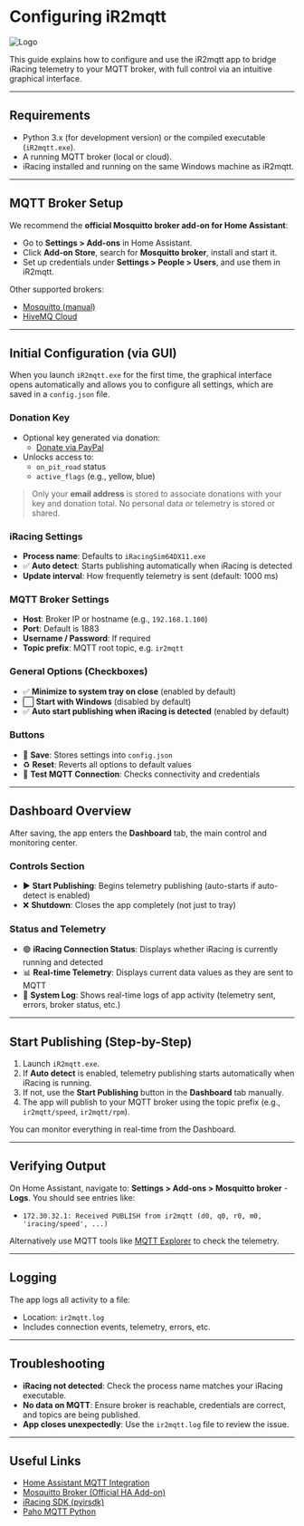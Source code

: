 # Configuring iR2mqtt

![Logo](https://sys1823.pt/ir2mqtt/files/logo.png)

This guide explains how to configure and use the iR2mqtt app to bridge iRacing telemetry to your MQTT broker, with full control via an intuitive graphical interface.

---

## Requirements

- Python 3.x (for development version) or the compiled executable (`iR2mqtt.exe`).
- A running MQTT broker (local or cloud).
- iRacing installed and running on the same Windows machine as iR2mqtt.

---

## MQTT Broker Setup

We recommend the **official Mosquitto broker add-on for Home Assistant**:

- Go to **Settings > Add-ons** in Home Assistant.
- Click **Add-on Store**, search for **Mosquitto broker**, install and start it.
- Set up credentials under **Settings > People > Users**, and use them in iR2mqtt.

Other supported brokers:

- [Mosquitto (manual)](https://mosquitto.org/download/)
- [HiveMQ Cloud](https://www.hivemq.com/mqtt-cloud-broker/)

---

## Initial Configuration (via GUI)

When you launch `iR2mqtt.exe` for the first time, the graphical interface opens automatically and allows you to configure all settings, which are saved in a `config.json` file.

### Donation Key

- Optional key generated via donation:
  - [Donate via PayPal](https://www.paypal.com/donate/?hosted_button_id=CYPAHB9LRC4TN)
- Unlocks access to:
  - `on_pit_road` status
  - `active_flags` (e.g., yellow, blue)

> Only your **email address** is stored to associate donations with your key and donation total. No personal data or telemetry is stored or shared.

### iRacing Settings

- **Process name**: Defaults to `iRacingSim64DX11.exe`
- ✅ **Auto detect**: Starts publishing automatically when iRacing is detected
- **Update interval**: How frequently telemetry is sent (default: 1000 ms)

### MQTT Broker Settings

- **Host**: Broker IP or hostname (e.g., `192.168.1.100`)
- **Port**: Default is 1883
- **Username / Password**: If required
- **Topic prefix**: MQTT root topic, e.g. `ir2mqtt`

### General Options (Checkboxes)

- ✅ **Minimize to system tray on close** (enabled by default)
- ⬜ **Start with Windows** (disabled by default)
- ✅ **Auto start publishing when iRacing is detected** (enabled by default)

### Buttons

- 💾 **Save**: Stores settings into `config.json`
- ♻️ **Reset**: Reverts all options to default values
- 🔌 **Test MQTT Connection**: Checks connectivity and credentials

---

## Dashboard Overview

After saving, the app enters the **Dashboard** tab, the main control and monitoring center.

### Controls Section

- ▶️ **Start Publishing**: Begins telemetry publishing (auto-starts if auto-detect is enabled)
- ❌ **Shutdown**: Closes the app completely (not just to tray)

### Status and Telemetry

- 🟢 **iRacing Connection Status**: Displays whether iRacing is currently running and detected
- 📊 **Real-time Telemetry**: Displays current data values as they are sent to MQTT
- 📝 **System Log**: Shows real-time logs of app activity (telemetry sent, errors, broker status, etc.)

---

## Start Publishing (Step-by-Step)

1. Launch `iR2mqtt.exe`.
2. If **Auto detect** is enabled, telemetry publishing starts automatically when iRacing is running.
3. If not, use the **Start Publishing** button in the **Dashboard** tab manually.
4. The app will publish to your MQTT broker using the topic prefix (e.g., `ir2mqtt/speed`, `ir2mqtt/rpm`).

You can monitor everything in real-time from the Dashboard.

---

## Verifying Output

On Home Assistant, navigate to: **Settings > Add-ons > Mosquitto broker** - **Logs**.
You should see entries like:
- `172.30.32.1: Received PUBLISH from ir2mqtt (d0, q0, r0, m0, 'iracing/speed', ...)`

Alternatively use MQTT tools like [MQTT Explorer](http://mqtt-explorer.com/) to check the telemetry.

---

## Logging

The app logs all activity to a file:

- Location: `ir2mqtt.log`
- Includes connection events, telemetry, errors, etc.

---

## Troubleshooting

- **iRacing not detected**: Check the process name matches your iRacing executable.
- **No data on MQTT**: Ensure broker is reachable, credentials are correct, and topics are being published.
- **App closes unexpectedly**: Use the `ir2mqtt.log` file to review the issue.

---

## Useful Links

- [Home Assistant MQTT Integration](https://www.home-assistant.io/integrations/mqtt/)
- [Mosquitto Broker (Official HA Add-on)](https://github.com/home-assistant/addons/tree/master/mosquitto)
- [iRacing SDK (pyirsdk)](https://github.com/kutu/pyirsdk)
- [Paho MQTT Python](https://github.com/eclipse/paho.mqtt.python)
